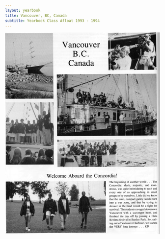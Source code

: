 ```yaml
---
layout: yearbook
title: Vancouver, BC, Canada
subtitle: Yearbook Class Afloat 1993 - 1994
---
```


<img src="/classafloat/images/yearbook/02_vancouver.jpg" />